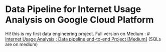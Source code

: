 # Data Pipeline for Internet Usage Analysis on Google Cloud Platform
Hi! this is my first data engineering project. Full version on Medium : # [Internet Usage Analysis ; Data pipeline end-to-end Project [Medium]](https://medium.com/@chawanwit.petch/building-an-end-to-end-data-pipeline-for-internet-usage-analysis-on-google-cloud-platform-5e424dae0ae4) (SQLs are on medium)
